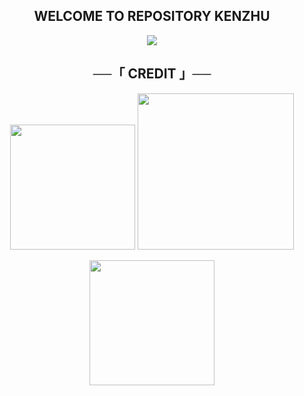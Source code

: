 <h2 align="center">
    WELCOME TO
REPOSITORY KENZHU
</h2>

<p align="center">
  <img src="https://telegra.ph/file/082bc623414ef9d6dccbc.jpg">
<h2 align="center">
    ──「 CREDIT 」──
</h2>
<p align="center">
<img src="https://img.shields.io/badge/Nama :- Kenzhu-magenta" width="200"/>

<img src="https://img.shields.io/badge/Umur :- Tahun 2022-magenta" width="250"/>

<p align="center">
<a href="https://t.me/triplenineee"> <img src="https://img.shields.io/badge/Klick-Here-magenta" width="200" /> </a>
</p>
